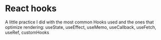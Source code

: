 # React hooks

A little practice I did with the most common Hooks used and the ones that optimize rendering: useState, useEffect, useMemo, useCallback, useFetch, useRef, customHooks

